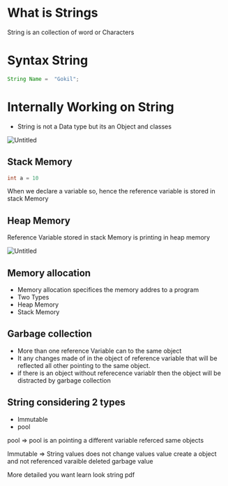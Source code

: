 # What is Strings

String is an collection of word or Characters 

# Syntax String

```java
String Name =  "Gokil";
```

# Internally Working on String

- String is not a Data type but its an Object and classes

![Untitled](https://prod-files-secure.s3.us-west-2.amazonaws.com/2603bb63-fafb-446c-b8a4-918eec11024e/4eedbf50-d8e5-4472-80be-ab98f64f2626/Untitled.png)

## Stack Memory

```java
int a = 10 
```

When we declare a variable so, hence the reference variable is stored in stack Memory 

## Heap Memory

Reference Variable stored in stack Memory is printing in heap memory 

![Untitled](https://prod-files-secure.s3.us-west-2.amazonaws.com/2603bb63-fafb-446c-b8a4-918eec11024e/e5f99c15-b9b5-45a1-b5c8-a2afafc62cbd/Untitled.png)

## Memory allocation

- Memory allocation specifices the memory addres to a program
- Two Types
- Heap Memory
- Stack Memory

## Garbage  collection

- More than one  reference Variable can to the same object
- It any changes made of in the object of reference variable that will be reflected all other pointing to the same object.
- if there is an object without referecence variablr then the object will be distracted by  garbage collection

## String considering 2 types

- Immutable
- pool

pool ⇒ pool is an pointing a different variable referced same objects 

Immutable ⇒  String values does not change values value create  a object and not referenced varaible deleted garbage value 

More detailed you want learn look string pdf

